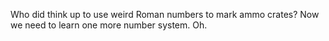 Who did think up to use weird Roman numbers to mark ammo crates?
Now we need to learn one more number system. Oh.
